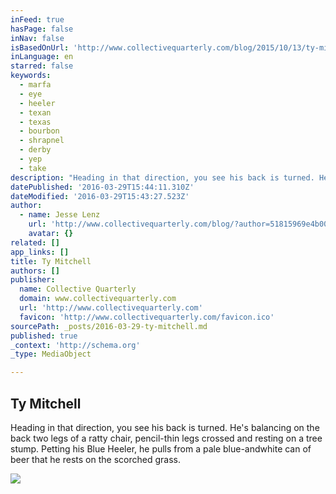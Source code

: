 ```yaml
---
inFeed: true
hasPage: false
inNav: false
isBasedOnUrl: 'http://www.collectivequarterly.com/blog/2015/10/13/ty-mitchell'
inLanguage: en
starred: false
keywords:
  - marfa
  - eye
  - heeler
  - texan
  - texas
  - bourbon
  - shrapnel
  - derby
  - yep
  - take
description: "Heading in that direction, you see his back is turned. He's balancing on the back two legs of a ratty chair, pencil-thin legs crossed and resting on a tree stump. Petting his Blue Heeler, he pulls from a pale blue-andwhite can of beer that he rests on the scorched grass."
datePublished: '2016-03-29T15:44:11.310Z'
dateModified: '2016-03-29T15:43:27.523Z'
author:
  - name: Jesse Lenz
    url: 'http://www.collectivequarterly.com/blog/?author=51815969e4b00655d3962088'
    avatar: {}
related: []
app_links: []
title: Ty Mitchell
authors: []
publisher:
  name: Collective Quarterly
  domain: www.collectivequarterly.com
  url: 'http://www.collectivequarterly.com'
  favicon: 'http://www.collectivequarterly.com/favicon.ico'
sourcePath: _posts/2016-03-29-ty-mitchell.md
published: true
_context: 'http://schema.org'
_type: MediaObject

---
```

<article style=""><h1>Ty Mitchell</h1><p>Heading in that direction, you see his back is turned. He's balancing on the back two legs of a ratty chair, pencil-thin legs crossed and resting on a tree stump. Petting his Blue Heeler, he pulls from a pale blue-andwhite can of beer that he rests on the scorched grass.</p><img src="https://s3-us-west-2.amazonaws.com/the-grid-img/p/78eef4e5a7294c511a1d28cf896718d1c0a64b7d.jpg" /></article>